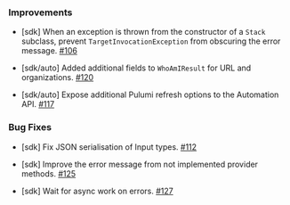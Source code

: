 ### Improvements

  - [sdk] When an exception is thrown from the constructor of a `Stack` subclass, prevent `TargetInvocationException` from obscuring the error message.
    [#106](https://github.com/pulumi/pulumi-dotnet/pull/106)

  - [sdk/auto] Added additional fields to `WhoAmIResult` for URL and organizations.
    [#120](https://github.com/pulumi/pulumi-dotnet/pull/120)

  - [sdk/auto] Expose additional Pulumi refresh options to the Automation API.
    [#117](https://github.com/pulumi/pulumi-dotnet/pull/117)

### Bug Fixes
  - [sdk] Fix JSON serialisation of Input<T> types.
    [#112](https://github.com/pulumi/pulumi-dotnet/pull/112)
	
  - [sdk] Improve the error message from not implemented provider methods.
    [#125](https://github.com/pulumi/pulumi-dotnet/pull/125)
	
  - [sdk] Wait for async work on errors.
    [#127](https://github.com/pulumi/pulumi-dotnet/pull/127)